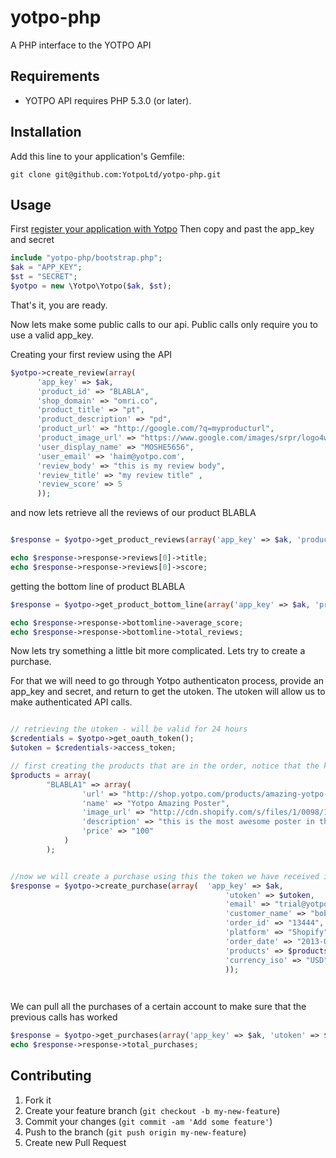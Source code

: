 yotpo-php
=========

A PHP interface to the YOTPO API


## Requirements

* YOTPO API requires PHP 5.3.0 (or later).

## Installation

Add this line to your application's Gemfile:

    git clone git@github.com:YotpoLtd/yotpo-php.git

## Usage

First [register your application with Yotpo][register]
Then copy and past the app_key and secret

```php
include "yotpo-php/bootstrap.php";
$ak = "APP_KEY";
$st = "SECRET";
$yotpo = new \Yotpo\Yotpo($ak, $st);
```
That's it, you are ready. 

Now lets make some public calls to our api. Public calls only require you to use a valid app_key. 

Creating your first review using the API

```php
$yotpo->create_review(array(
      'app_key' => $ak, 
      'product_id' => "BLABLA", 
      'shop_domain' => "omri.co", 
      'product_title' => "pt", 
      'product_description' => "pd", 
      'product_url' => "http://google.com/?q=myproducturl", 
      'product_image_url' => "https://www.google.com/images/srpr/logo4w.png", 
      'user_display_name' => "MOSHE5656", 
      'user_email' => 'haim@yotpo.com', 
      'review_body' => "this is my review body", 
      'review_title' => "my review title" , 
      'review_score' => 5  
      ));
```

and now lets retrieve all the reviews of our product BLABLA

```php

$response = $yotpo->get_product_reviews(array('app_key' => $ak, 'product_id' => "BLABLA"));

echo $response->response->reviews[0]->title;
echo $response->response->reviews[0]->score;
```

getting the bottom line of product BLABLA

```php
$response = $yotpo->get_product_bottom_line(array('app_key' => $ak, 'product_id' => "BLABLA"));

echo $response->response->bottomline->average_score;
echo $response->response->bottomline->total_reviews;
```

Now lets try something a little bit more complicated. Lets try to create a purchase. 

For that we will need to go through Yotpo authenticaton process, provide an app_key and secret, and return to get the utoken. The utoken will allow us to make authenticated API calls. 

```php

// retrieving the utoken - will be valid for 24 hours
$credentials = $yotpo->get_oauth_token();
$utoken = $credentials->access_token;

// first creating the products that are in the order, notice that the key of the product hash is the product_sku
$products = array(
        "BLABLA1" => array(
                'url' => "http://shop.yotpo.com/products/amazing-yotpo-poster", 
                'name' => "Yotpo Amazing Poster", 
                'image_url' => "http://cdn.shopify.com/s/files/1/0098/1912/products/qa2_medium.png?41", 
                'description' => "this is the most awesome poster in the world!", 
                'price' => "100"
            )
        );


//now we will create a purchase using this the token we have received in the previous step
$response = $yotpo->create_purchase(array(	'app_key' => $ak, 
                                        		'utoken' => $utoken, 
                                        		'email' => "trial@yotpo.com", 
                                        		'customer_name' => "bob", 
                                        		'order_id' => "13444", 
                                        		'platform' => "Shopify", 
                                        		'order_date' => "2013-05-28", 
                                        		'products' => $products, 
                                        		'currency_iso' => "USD"
                                        		));

                                        
```

We can pull all the purchases of a certain account to make sure that the previous calls has worked

```php
$response = $yotpo->get_purchases(array('app_key' => $ak, 'utoken' => $utoken, 'since_date' => "2013-05-26"));
echo $response->response->total_purchases;
```


[register]: https://www.yotpo.com/register

## Contributing

1. Fork it
2. Create your feature branch (`git checkout -b my-new-feature`)
3. Commit your changes (`git commit -am 'Add some feature'`)
4. Push to the branch (`git push origin my-new-feature`)
5. Create new Pull Request
